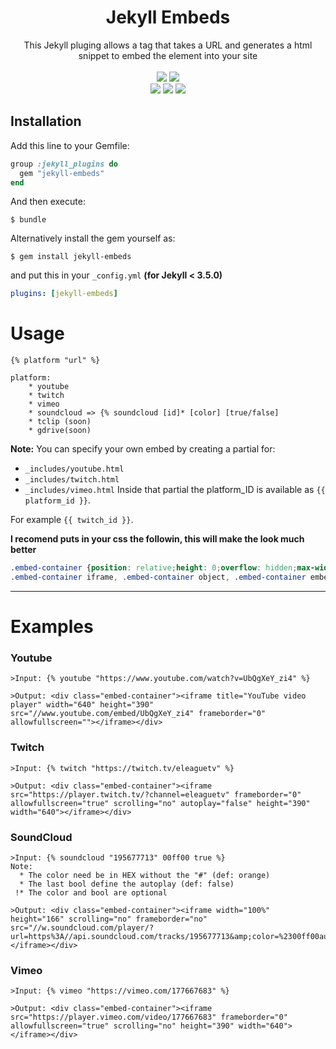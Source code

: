 <h1 align="center">Jekyll Embeds</h1>
<p align="center">This Jekyll pluging allows a tag that takes a URL and generates a html snippet to embed the element into your site<br><br><a href="#"><img src="https://badge.fury.io/rb/jekyll-embeds.svg"/></a> <a href="/LICENSE"><img src="https://badges.frapsoft.com/os/mit/mit.svg?v=103"/></a><br>
<a href="https://rubygems.org/gems/jekyll"><img src="https://img.shields.io/badge/jeykll-%5E3.8-orange.svg"/></a>
<a href="https://rubygems.org/gems/rake"><img src="https://img.shields.io/badge/rake-%5E1.10-orange.svg"/></a>
<a href="https://rubygems.org/gems/bundler"><img src="https://img.shields.io/badge/bundler-%5E10.0-orange.svg"/></a>
</p>


## Installation

Add this line to your Gemfile:

```ruby
group :jekyll_plugins do
  gem "jekyll-embeds"
end
```

And then execute:

    $ bundle


Alternatively install the gem yourself as:

    $ gem install jekyll-embeds

and put this in your ``_config.yml`` **(for Jekyll < 3.5.0)**

```yaml
plugins: [jekyll-embeds]
```


# Usage
```
{% platform "url" %}

platform:
    * youtube
    * twitch
    * vimeo
    * soundcloud => {% soundcloud [id]* [color] [true/false]
    * tclip (soon)
    * gdrive(soon)
```
**Note:** You can specify your own embed by creating a partial for:
* ``_includes/youtube.html``
* ``_includes/twitch.html``
* ``_includes/vimeo.html``
Inside that partial the platform_ID is available as ``{{ platform_id }}``.

For example ``{{ twitch_id }}``.


**I recomend puts in your css the followin, this will make the look much better**

```css
.embed-container {position: relative;height: 0;overflow: hidden;max-width: 100%;}
.embed-container iframe, .embed-container object, .embed-container embed {position: absolute;top: 0;left: 0;width: 100%;height: 100%;}
```


___



# Examples

### Youtube
```
>Input: {% youtube "https://www.youtube.com/watch?v=UbQgXeY_zi4" %}

>Output: <div class="embed-container"><iframe title="YouTube video player" width="640" height="390" src="//www.youtube.com/embed/UbQgXeY_zi4" frameborder="0" allowfullscreen=""></iframe></div>
```


### Twitch
```
>Input: {% twitch "https://twitch.tv/eleaguetv" %}

>Output: <div class="embed-container"><iframe src="https://player.twitch.tv/?channel=eleaguetv" frameborder="0" allowfullscreen="true" scrolling="no" autoplay="false" height="390" width="640"></iframe></div>
```


### SoundCloud
```
>Input: {% soundcloud "195677713" 00ff00 true %}
Note:
  * The color need be in HEX without the "#" (def: orange)
  * The last bool define the autoplay (def: false)
 !* The color and bool are optional

>Output: <div class="embed-container"><iframe width="100%" height="166" scrolling="no" frameborder="no" src="//w.soundcloud.com/player/?url=https%3A//api.soundcloud.com/tracks/195677713&amp;color=%2300ff00auto_play=true&amp;visual=true"></iframe></div>
```


### Vimeo
```
>Input: {% vimeo "https://vimeo.com/177667683" %}

>Output: <div class="embed-container"><iframe src="https://player.vimeo.com/video/177667683" frameborder="0" allowfullscreen="true" scrolling="no" height="390" width="640"></iframe></div>
```
